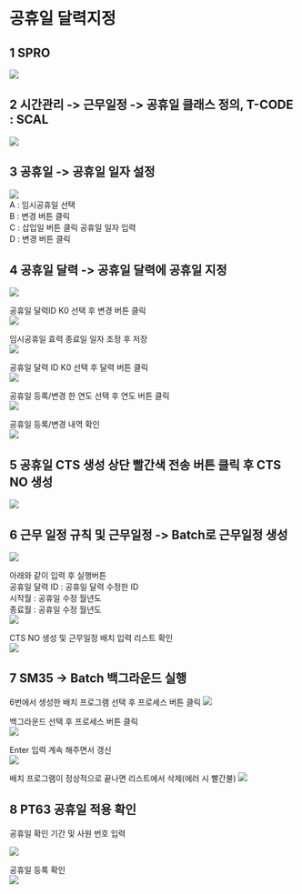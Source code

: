 # 공휴일 달력지정

## 1 SPRO
![](img/1.png)

## 2 시간관리 -> 근무일정 -> 공휴일 클래스 정의, T-CODE : SCAL
![](img/2-1.png)

## 3 공휴일 -> 공휴일 일자 설정
![](img/2.png) <br>
A : 임시공휴일 선택 <br>
B : 변경 버튼 클릭 <br>
C : 삽입일 버튼 클릭 공휴일 일자 입력 <br>
D : 변경 버튼 클릭 <br>

## 4 공휴일 달력 -> 공휴일 달력에 공휴일 지정
![](img/3.png) <BR>

공휴일 달력ID K0 선택 후 변경 버튼 클릭 <BR>
![](IMG/4.png) <BR>

임시공휴일 효력 종료일 일자 조정 후 저장 <BR>
![](img/5.png)

공휴일 달력 ID K0 선택 후 달력 버튼 클릭 <BR>
![](img/6.png)

공휴일 등록/변경 한 연도 선택 후 연도 버튼 클릭 <BR>
![](img/7.png)

공휴일 등록/변경 내역 확인 <BR>
![](img/8.png)

## 5 공휴일 CTS 생성 상단 빨간색 전송 버튼 클릭 후 CTS NO 생성
![](img/9.png)

## 6 근무 일정 규칙 및 근무일정 -> Batch로 근무일정 생성
![](img/10.png) <br>

아래와 같이 입력 후 실행버튼 <br>
공휴일 달력 ID : 공휴일 달력 수정한 ID<br>
시작월 : 공휴일 수정 월년도 <br>
종료월 : 공휴일 수정 월년도 <br>
![](img/11.png)

CTS NO 생성 및 근무일정 배치 입력 리스트 확인 <br>
![](img/12.png)

## 7 SM35 -> Batch 백그라운드 실행
6번에서 생성한 배치 프로그램 선택 후 프로세스 버튼 클릭
![](img/13.png) <br>

백그라운드 선택 후 프로세스 버튼 클릭 <br>
![](img/14.png)

Enter 입력 계속 해주면서 갱신 <br>
![](img/15.png)

배치 프로그램이 정상적으로 끝나면 리스트에서 삭제(에러 시 빨간불)
![](img/16.png)

## 8 PT63 공휴일 적용 확인
공휴일 확인 기간 및 사원 번호 입력

![](img/17.png)

공휴일 등록 확인 <br>
![](img/18.png)